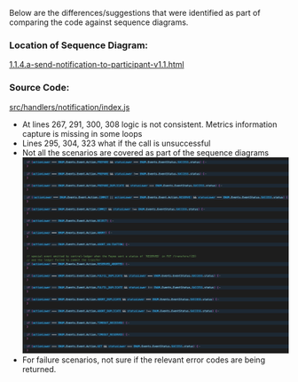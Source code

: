 Below are the differences/suggestions that were identified as part of comparing the code against sequence diagrams.

### Location of Sequence Diagram: 
[1.1.4.a-send-notification-to-participant-v1.1.html](https://docs.mojaloop.io/technical/central-ledger/transfers/1.1.4.a-send-notification-to-participant-v1.1.html)

### Source Code: 
[src/handlers/notification/index.js](https://github.com/mojaloop/ml-api-adapter/blob/master/src/handlers/notification/index.js)

 - At lines 267, 291, 300, 308 logic is not consistent. Metrics information capture is missing in some loops
 - Lines 295, 304, 323 what if the call is unsuccessful
 - Not all the scenarios are covered as part of the sequence diagrams
 ![Different Scenarios](./assets/images/scenarios.png)
 - For failure scenarios, not sure if the relevant error codes are being returned.
